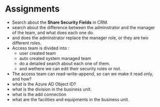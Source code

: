 # Assignments 
* Search about the **Share Security Fields** in CRM.
* search about the difference between the adminstrator and the manager of the team, and what does each one do.
* and does the adminstrator replace the manager role, or they are two different roles.
* Access team is divided into :
  * user created team 
  * auto created system managed team
  * do a detailed search about each one of them.
  * and wethere we can edit their security roles or not.
* The access team can read-write-append, so can we make it read only, and how?
* what is the Azure AD Object ID?
* what is the division in the business unit.  
* what is the add connection 
* what are the facilities and equipments in the business unit. 